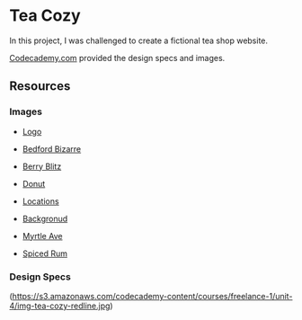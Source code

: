 # Tea Cozy

In this project, I was challenged to create a fictional tea shop website.

[Codecademy.com](https://www.codeademy.com) provided the design specs and images.

## Resources

### Images

- [Logo](https://s3.amazonaws.com/codecademy-content/courses/freelance-1/unit-4/img-tea-cozy-logo.png)

- [Bedford Bizarre](https://s3.amazonaws.com/codecademy-content/courses/freelance-1/unit-4/img-bedford-bizarre.jpg)

- [Berry Blitz](https://s3.amazonaws.com/codecademy-content/courses/freelance-1/unit-4/img-berryblitz.jpg)

- [Donut](https://s3.amazonaws.com/codecademy-content/courses/freelance-1/unit-4/img-donut.jpg)

- [Locations](https://s3.amazonaws.com/codecademy-content/courses/freelance-1/unit-4/img-locations-background.jpg)

- [Backgronud](https://s3.amazonaws.com/codecademy-content/courses/freelance-1/unit-4/img-mission-background.jpg)

- [Myrtle Ave](https://s3.amazonaws.com/codecademy-content/courses/freelance-1/unit-4/img-myrtle-ave.jpg)

- [Spiced Rum](https://s3.amazonaws.com/codecademy-content/courses/freelance-1/unit-4/img-spiced-rum.jpg)

### Design Specs

(https://s3.amazonaws.com/codecademy-content/courses/freelance-1/unit-4/img-tea-cozy-redline.jpg)
